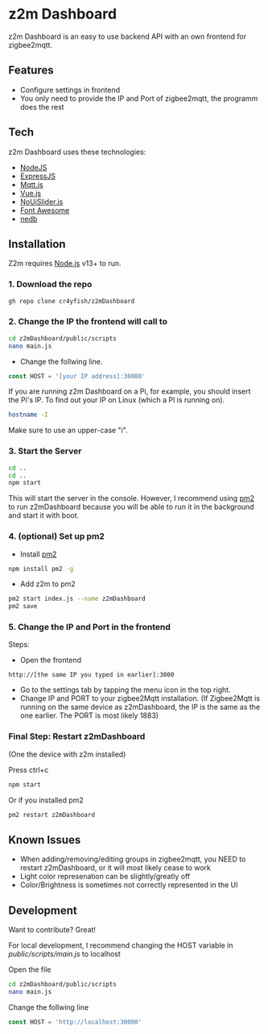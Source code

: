 # z2m Dashboard
z2m Dashboard is an easy to use backend API with an own frontend for zigbee2mqtt.

## Features

- Configure settings in frontend
- You only need to provide the IP and Port of zigbee2mqtt, the programm does the rest

## Tech

z2m Dashboard uses these technologies:

- [NodeJS]
- [ExpressJS]
- [Mqtt.js]
- [Vue.js]
- [NoUiSlider.js]
- [Font Awesome]
- [nedb]

## Installation

Z2m requires [Node.js](https://nodejs.org/) v13+ to run.

### 1. Download the repo

```sh
gh repo clone cr4yfish/z2mDashboard
```

### 2. Change the IP the frontend will call to
```sh
cd z2mDashboard/public/scripts
nano main.js
```
- Change the follwing line.

```js
const HOST = '[your IP address]:30000'
```
If you are running z2m Dashboard on a Pi, for example, you should insert the Pi's IP.
To find out your IP on Linux (which a PI is running on).
```sh
hostname -I
```
Make sure to use an upper-case "i".

### 3. Start the Server

```sh
cd ..
cd ..
npm start
```

This will start the server in the console. However, I recommend using [pm2] to run z2mDashboard because you will be able to run it in the background and start it with boot.

### 4. (optional) Set up pm2
- Install [pm2]
```sh
npm install pm2 -g
```
- Add z2m to pm2
```sh
pm2 start index.js --name z2mDashboard
pm2 save
```

### 5. Change the IP and Port in the frontend
Steps:
- Open the frontend
```web
http://[the same IP you typed in earlier]:3000
```
- Go to the settings tab by tapping the menu icon in the top right.
- Change IP and PORT to your zigbee2Mqtt installation.
(If Zigbee2Mqtt is running on the same device as z2mDashboard, the IP is the same as the one earlier. The PORT is most likely 1883)

### Final Step: Restart z2mDashboard
(One the device with z2m installed)

Press ctrl+c
```sh
npm start
```

Or if you installed pm2
```sh
pm2 restart z2mDashboard
```

## Known Issues
- When adding/removing/editing groups in zigbee2mqtt, you NEED to restart z2mDashboard, or it will most likely cease to work
- Light color represenation can be slightly/greatly off
- Color/Brightness is sometimes not correctly represented in the UI

## Development

Want to contribute? Great!

For local development, I recommend changing the HOST variable in *public/scripts/main.js* to localhost

Open the file
```sh
cd z2mDashboard/public/scripts
nano main.js
```
Change the follwing line
```js
const HOST = 'http://localhost:30000'
```

[NodeJS]: <https://nodejs.org/>
[ExpressJS]: <https://expressjs.com/>
[Mqtt.js]: <https://github.com/mqttjs/MQTT.js>
[Vue.js]: <https://vuejs.org/>
[NoUiSlider.js]: <https://refreshless.com/nouislider/>
[Font Awesome]: <https://fontawesome.com/>
[nedb]: <https://github.com/seald/nedb>
[pm2]: <https://pm2.keymetrics.io/>

